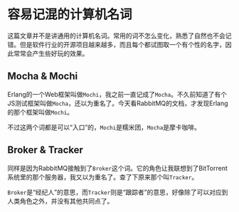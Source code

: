 # 容易记混的计算机名词



这篇文章并不是讲通用的计算机名词。常用的词不怎么变化，熟悉了自然也不会记错。但是软件行业的开源项目越来越多，而且每个都试图取一个有个性的名字，因此常常会产生些好玩的效果。

## Mocha & Mochi

Erlang的一个Web框架叫做`Mochi`，我之前一直记成了`Mocha`。不久前知道了有个JS测试框架叫做`Mocha`，还以为重名了。今天看RabbitMQ的文档，才发现Erlang的那个框架叫做`Mochi`。

不过这两个词都是可以“入口”的，`Mochi`是糯米团，`Mocha`是摩卡咖啡。


## Broker & Tracker

同样是因为RabbitMQ接触到了`Broker`这个词。它的角色让我联想到了BitTorrent系统里的那个服务器，我又以为重名了。查了下原来那个叫`Tracker`。

`Broker`是“经纪人”的意思，而`Tracker`则是“跟踪者”的意思，好像除了可以对应到人类角色之外，并没有其他共同点了。


